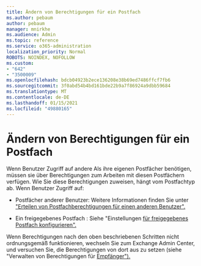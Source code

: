 ```yaml
---
title: Ändern von Berechtigungen für ein Postfach
ms.author: pebaum
author: pebaum
manager: mnirkhe
ms.audience: Admin
ms.topic: reference
ms.service: o365-administration
localization_priority: Normal
ROBOTS: NOINDEX, NOFOLLOW
ms.custom:
- "642"
- "3500009"
ms.openlocfilehash: bdcb04923b2ece136208e38b69ed7486ffcf7fb6
ms.sourcegitcommit: 3f0abd54b4bd161bde22b9a7f86924a9dbb59684
ms.translationtype: MT
ms.contentlocale: de-DE
ms.lasthandoff: 01/15/2021
ms.locfileid: "49880165"
---
```

# <a name="changing-permissions-on-a-mailbox"></a>Ändern von Berechtigungen für ein Postfach

Wenn Benutzer Zugriff auf andere Als ihre eigenen Postfächer benötigen, müssen sie über Berechtigungen zum Arbeiten mit diesen Postfächern verfügen. Wie Sie diese Berechtigungen zuweisen, hängt vom Postfachtyp ab. Wenn Benutzer Zugriff auf:
  
- Postfächer anderer Benutzer: Weitere Informationen finden Sie unter ["Erteilen von Postfachberechtigungen für einen anderen Benutzer".](https://docs.microsoft.com/microsoft-365/admin/add-users/give-mailbox-permissions-to-another-user)
    
- Ein freigegebenes Postfach : Siehe "Einstellungen [für freigegebenes Postfach konfigurieren".](https://docs.microsoft.com/microsoft-365/admin/email/configure-a-shared-mailbox#add-or-remove-members)
    
Wenn Berechtigungen nach den oben beschriebenen Schritten nicht ordnungsgemäß funktionieren, wechseln Sie zum Exchange Admin Center, und versuchen Sie, die Berechtigungen von dort aus zu setzen (siehe "Verwalten von Berechtigungen für [Empfänger").](https://technet.microsoft.com/library/jj919240%28v=exchg.150%29.aspx)
  
